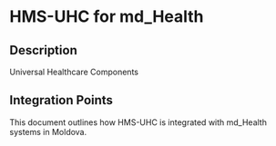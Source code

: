 # HMS-UHC for md_Health

## Description

Universal Healthcare Components

## Integration Points

This document outlines how HMS-UHC is integrated with md_Health systems in Moldova.
